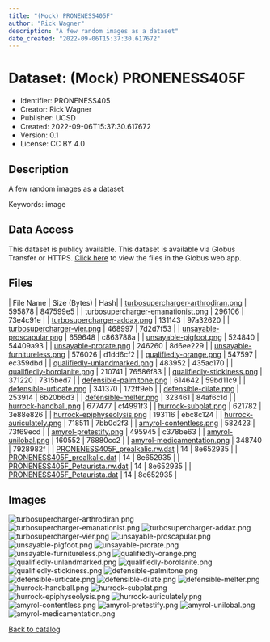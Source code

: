 ```yaml
---
title: "(Mock) PRONENESS405F"
author: "Rick Wagner"
description: "A few random images as a dataset"
date_created: "2022-09-06T15:37:30.617672"
---
```

# Dataset: (Mock) PRONENESS405F
- Identifier: PRONENESS405
- Creator: Rick Wagner
- Publisher: UCSD
- Created: 2022-09-06T15:37:30.617672
- Version: 0.1
- License: CC BY 4.0


## Description
A few random images as a dataset

Keywords: image


## Data Access
This dataset is publicy available.
This dataset is available via Globus Transfer or HTTPS.
[Click here](https://app.globus.org/file-manager?origin_id=6528bad5-bc02-497d-8a4f-a38547d0e72a&origin_path=/serverless/public/PRONENESS405/) to view the files in the Globus web app.


## Files

| File Name | Size (Bytes) | Hash|
| [turbosupercharger-arthrodiran.png](https://g-b0978f.0ed28.75bc.data.globus.org/serverless/public/PRONENESS405/turbosupercharger-arthrodiran.png) | 595878 | 847599e5 |
| [turbosupercharger-emanationist.png](https://g-b0978f.0ed28.75bc.data.globus.org/serverless/public/PRONENESS405/turbosupercharger-emanationist.png) | 296106 | 73e4c91e |
| [turbosupercharger-addax.png](https://g-b0978f.0ed28.75bc.data.globus.org/serverless/public/PRONENESS405/turbosupercharger-addax.png) | 131143 | 97a32620 |
| [turbosupercharger-vier.png](https://g-b0978f.0ed28.75bc.data.globus.org/serverless/public/PRONENESS405/turbosupercharger-vier.png) | 468997 | 7d2d7f53 |
| [unsayable-proscapular.png](https://g-b0978f.0ed28.75bc.data.globus.org/serverless/public/PRONENESS405/unsayable-proscapular.png) | 659648 | c863788a |
| [unsayable-pigfoot.png](https://g-b0978f.0ed28.75bc.data.globus.org/serverless/public/PRONENESS405/unsayable-pigfoot.png) | 524840 | 54409a93 |
| [unsayable-prorate.png](https://g-b0978f.0ed28.75bc.data.globus.org/serverless/public/PRONENESS405/unsayable-prorate.png) | 246260 | 8d6ee229 |
| [unsayable-furnitureless.png](https://g-b0978f.0ed28.75bc.data.globus.org/serverless/public/PRONENESS405/unsayable-furnitureless.png) | 576026 | d1dd6cf2 |
| [qualifiedly-orange.png](https://g-b0978f.0ed28.75bc.data.globus.org/serverless/public/PRONENESS405/qualifiedly-orange.png) | 547597 | ec359dbd |
| [qualifiedly-unlandmarked.png](https://g-b0978f.0ed28.75bc.data.globus.org/serverless/public/PRONENESS405/qualifiedly-unlandmarked.png) | 483952 | 435ac170 |
| [qualifiedly-borolanite.png](https://g-b0978f.0ed28.75bc.data.globus.org/serverless/public/PRONENESS405/qualifiedly-borolanite.png) | 210741 | 76586f83 |
| [qualifiedly-stickiness.png](https://g-b0978f.0ed28.75bc.data.globus.org/serverless/public/PRONENESS405/qualifiedly-stickiness.png) | 371220 | 7315bed7 |
| [defensible-palmitone.png](https://g-b0978f.0ed28.75bc.data.globus.org/serverless/public/PRONENESS405/defensible-palmitone.png) | 614642 | 59bd11c9 |
| [defensible-urticate.png](https://g-b0978f.0ed28.75bc.data.globus.org/serverless/public/PRONENESS405/defensible-urticate.png) | 341370 | 172ff9eb |
| [defensible-dilate.png](https://g-b0978f.0ed28.75bc.data.globus.org/serverless/public/PRONENESS405/defensible-dilate.png) | 253914 | 6b20b6d3 |
| [defensible-melter.png](https://g-b0978f.0ed28.75bc.data.globus.org/serverless/public/PRONENESS405/defensible-melter.png) | 323461 | 84af6c1d |
| [hurrock-handball.png](https://g-b0978f.0ed28.75bc.data.globus.org/serverless/public/PRONENESS405/hurrock-handball.png) | 677477 | cf4991f3 |
| [hurrock-subplat.png](https://g-b0978f.0ed28.75bc.data.globus.org/serverless/public/PRONENESS405/hurrock-subplat.png) | 621782 | 3e88e826 |
| [hurrock-epiphyseolysis.png](https://g-b0978f.0ed28.75bc.data.globus.org/serverless/public/PRONENESS405/hurrock-epiphyseolysis.png) | 193116 | ebc8c124 |
| [hurrock-auriculately.png](https://g-b0978f.0ed28.75bc.data.globus.org/serverless/public/PRONENESS405/hurrock-auriculately.png) | 718511 | 7bb0d2f3 |
| [amyrol-contentless.png](https://g-b0978f.0ed28.75bc.data.globus.org/serverless/public/PRONENESS405/amyrol-contentless.png) | 582423 | 73f69ecd |
| [amyrol-pretestify.png](https://g-b0978f.0ed28.75bc.data.globus.org/serverless/public/PRONENESS405/amyrol-pretestify.png) | 495945 | c378be63 |
| [amyrol-unilobal.png](https://g-b0978f.0ed28.75bc.data.globus.org/serverless/public/PRONENESS405/amyrol-unilobal.png) | 160552 | 76880cc2 |
| [amyrol-medicamentation.png](https://g-b0978f.0ed28.75bc.data.globus.org/serverless/public/PRONENESS405/amyrol-medicamentation.png) | 348740 | 7928982f |
| [PRONENESS405F_prealkalic.rw.dat](https://g-b0978f.0ed28.75bc.data.globus.org/serverless/public/PRONENESS405/PRONENESS405F_prealkalic.rw.dat) | 14 | 8e652935 |
| [PRONENESS405F_prealkalic.dat](https://g-b0978f.0ed28.75bc.data.globus.org/serverless/public/PRONENESS405/PRONENESS405F_prealkalic.dat) | 14 | 8e652935 |
| [PRONENESS405F_Petaurista.rw.dat](https://g-b0978f.0ed28.75bc.data.globus.org/serverless/public/PRONENESS405/PRONENESS405F_Petaurista.rw.dat) | 14 | 8e652935 |
| [PRONENESS405F_Petaurista.dat](https://g-b0978f.0ed28.75bc.data.globus.org/serverless/public/PRONENESS405/PRONENESS405F_Petaurista.dat) | 14 | 8e652935 |


## Images
![turbosupercharger-arthrodiran.png](https://g-b0978f.0ed28.75bc.data.globus.org/serverless/public/PRONENESS405/turbosupercharger-arthrodiran.png) ![turbosupercharger-emanationist.png](https://g-b0978f.0ed28.75bc.data.globus.org/serverless/public/PRONENESS405/turbosupercharger-emanationist.png) ![turbosupercharger-addax.png](https://g-b0978f.0ed28.75bc.data.globus.org/serverless/public/PRONENESS405/turbosupercharger-addax.png) ![turbosupercharger-vier.png](https://g-b0978f.0ed28.75bc.data.globus.org/serverless/public/PRONENESS405/turbosupercharger-vier.png) ![unsayable-proscapular.png](https://g-b0978f.0ed28.75bc.data.globus.org/serverless/public/PRONENESS405/unsayable-proscapular.png) ![unsayable-pigfoot.png](https://g-b0978f.0ed28.75bc.data.globus.org/serverless/public/PRONENESS405/unsayable-pigfoot.png) ![unsayable-prorate.png](https://g-b0978f.0ed28.75bc.data.globus.org/serverless/public/PRONENESS405/unsayable-prorate.png) ![unsayable-furnitureless.png](https://g-b0978f.0ed28.75bc.data.globus.org/serverless/public/PRONENESS405/unsayable-furnitureless.png) ![qualifiedly-orange.png](https://g-b0978f.0ed28.75bc.data.globus.org/serverless/public/PRONENESS405/qualifiedly-orange.png) ![qualifiedly-unlandmarked.png](https://g-b0978f.0ed28.75bc.data.globus.org/serverless/public/PRONENESS405/qualifiedly-unlandmarked.png) ![qualifiedly-borolanite.png](https://g-b0978f.0ed28.75bc.data.globus.org/serverless/public/PRONENESS405/qualifiedly-borolanite.png) ![qualifiedly-stickiness.png](https://g-b0978f.0ed28.75bc.data.globus.org/serverless/public/PRONENESS405/qualifiedly-stickiness.png) ![defensible-palmitone.png](https://g-b0978f.0ed28.75bc.data.globus.org/serverless/public/PRONENESS405/defensible-palmitone.png) ![defensible-urticate.png](https://g-b0978f.0ed28.75bc.data.globus.org/serverless/public/PRONENESS405/defensible-urticate.png) ![defensible-dilate.png](https://g-b0978f.0ed28.75bc.data.globus.org/serverless/public/PRONENESS405/defensible-dilate.png) ![defensible-melter.png](https://g-b0978f.0ed28.75bc.data.globus.org/serverless/public/PRONENESS405/defensible-melter.png) ![hurrock-handball.png](https://g-b0978f.0ed28.75bc.data.globus.org/serverless/public/PRONENESS405/hurrock-handball.png) ![hurrock-subplat.png](https://g-b0978f.0ed28.75bc.data.globus.org/serverless/public/PRONENESS405/hurrock-subplat.png) ![hurrock-epiphyseolysis.png](https://g-b0978f.0ed28.75bc.data.globus.org/serverless/public/PRONENESS405/hurrock-epiphyseolysis.png) ![hurrock-auriculately.png](https://g-b0978f.0ed28.75bc.data.globus.org/serverless/public/PRONENESS405/hurrock-auriculately.png) ![amyrol-contentless.png](https://g-b0978f.0ed28.75bc.data.globus.org/serverless/public/PRONENESS405/amyrol-contentless.png) ![amyrol-pretestify.png](https://g-b0978f.0ed28.75bc.data.globus.org/serverless/public/PRONENESS405/amyrol-pretestify.png) ![amyrol-unilobal.png](https://g-b0978f.0ed28.75bc.data.globus.org/serverless/public/PRONENESS405/amyrol-unilobal.png) ![amyrol-medicamentation.png](https://g-b0978f.0ed28.75bc.data.globus.org/serverless/public/PRONENESS405/amyrol-medicamentation.png) 

[Back to catalog](./)

